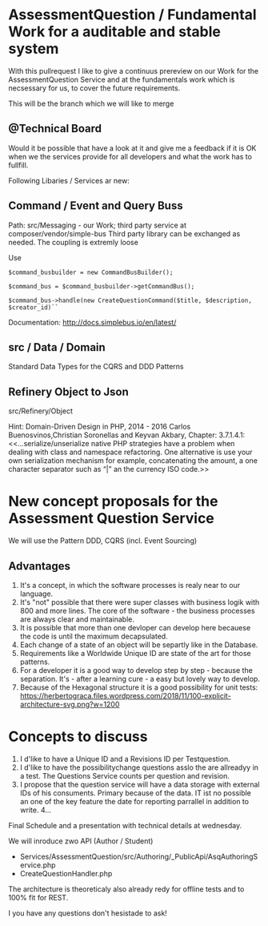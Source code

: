 # AssessmentQuestion /  Fundamental Work for a auditable and stable system

With this pullrequest I like to give a continuus prereview on our Work for the AssessmentQuestion Service and at the fundamentals work which is necsessary for us, to cover the future requirements.

This will be the branch which we will like to merge

## @Technical Board 

Would it be possible that have a look at it and give me a feedback if it is OK when we the services provide for all developers and what the work has to fullfill.

Following Libaries / Services ar new:
## Command / Event and Query Buss
Path: src/Messaging - our Work; third party service at composer/vendor/simple-bus
Third party library can be exchanged as needed. The coupling is extremly loose

Use

```
$command_busbuilder = new CommandBusBuilder();
  
$command_bus = $command_busbuilder->getCommandBus();
  			
$command_bus->handle(new CreateQuestionCommand($title, $description, $creator_id)``
```

Documentation:
http://docs.simplebus.io/en/latest/

## src / Data / Domain
Standard Data Types for the CQRS and DDD Patterns

## Refinery Object to Json
src/Refinery/Object

Hint: Domain-Driven Design in PHP, 2014 - 2016 Carlos Buenosvinos,Christian Soronellas and Keyvan Akbary, Chapter: 3.7.1.4.1:  <<...serialize/unserialize native PHP strategies have a problem when dealing with class and namespace refactoring. One alternative is use your own serialization mechanism for example, concatenating the amount, a one character separator such as “|” an the currency ISO code.>>

# New concept proposals for the Assessment Question Service
We will use the Pattern DDD, CQRS (incl. Event Sourcing)

## Advantages
 1. It's a concept, in which the software processes is realy near to our language.
 2. It's "not" possible that there were super classes with business logik with 800 and more lines. The core of the software - the business processes are always clear and maintainable.
 3. It is possible that more than one devloper can develop here becauese the code is until the maximum decapsulated.
 4. Each change of a state of an object will be separtly like in the Database. 
 5. Requirements like a Worldwide Unique ID are state of the art for those patterns.
 6. For a developer it is a good way to develop step by step - because the separation. It's - after a learning cure - a easy but lovely way to develop.
 7. Because of the Hexagonal structure it is a good possibility for unit tests: https://herbertograca.files.wordpress.com/2018/11/100-explicit-architecture-svg.png?w=1200

# Concepts to discuss
1. I d'like to have a Unique ID and a Revisions ID per Testquestion.
2. I d'like to have the possibilitychange questions asslo the are allreadyy in a test. The Questions Service counts per question and revision.
3. I propose that the question service will have a data storage with external IDs of his consuments. Primary because of the data. IT ist no possible an one of the key feature the date for reporting parrallel in addition to write.
4... 


Final Schedule and a presentation with technical details at wednesday.

We will inroduce zwo API (Author / Student)
* Services/AssessmentQuestion/src/Authoring/_PublicApi/AsqAuthoringService.php
* CreateQuestionHandler.php

The architecture is theoreticaly also already redy for offline tests and to 100% fit for REST.
 
 I you have any questions don't hesistade to ask!